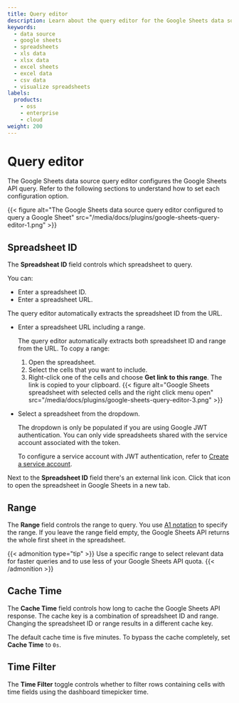 ```yaml
---
title: Query editor
description: Learn about the query editor for the Google Sheets data source plugin to visualize Google Spreadsheets data in Grafana.
keywords:
  - data source
  - google sheets
  - spreadsheets
  - xls data
  - xlsx data
  - excel sheets
  - excel data
  - csv data
  - visualize spreadsheets
labels:
  products:
    - oss
    - enterprise
    - cloud
weight: 200
---
```


# Query editor

The Google Sheets data source query editor configures the Google Sheets API query. Refer to the following sections to understand how to set each configuration option.

{{< figure alt="The Google Sheets data source query editor configured to query a Google Sheet" src="/media/docs/plugins/google-sheets-query-editor-1.png" >}}

## Spreadsheet ID

The **Spreadsheat ID** field controls which spreadsheet to query.

You can:

- Enter a spreadsheet ID.
- Enter a spreadsheet URL.

The query editor automatically extracts the spreadsheet ID from the URL.
- Enter a spreadsheet URL including a range.

  The query editor automatically extracts both spreadsheet ID and range from the URL.
  To copy a range:
  1. Open the spreadsheet.
  1. Select the cells that you want to include.
  1. Right-click one of the cells and choose **Get link to this range**.
   The link is copied to your clipboard.
{{< figure alt="Google Sheets spreadsheet with selected cells and the right click menu open" src="/media/docs/plugins/google-sheets-query-editor-3.png" >}}

- Select a spreadsheet from the dropdown.
  
  The dropdown is only be populated if you are using Google JWT authentication.
  You can only vide spreadsheets shared with the service account associated with the token.

  To configure a service account with JWT authentication, refer to [Create a service account](/docs/google-sheets-datasource/<SHEETS_DATA_SOURCE_VERSION>/setup/configure/#google-jwt-file).

Next to the **Spreadsheet ID** field there's an external link icon.
Click that icon to open the spreadsheet in Google Sheets in a new tab.

## Range

The **Range** field controls the range to query.
You use [A1 notation](https://developers.google.com/sheets/api/guides/concepts#a1_notation) to specify the range. If you leave the range field empty, the Google Sheets API returns the whole first sheet in the spreadsheet.

{{< admonition type="tip" >}}
Use a specific range to select relevant data for faster queries and to use less of your Google Sheets API quota.
{{< /admonition >}}

## Cache Time

The **Cache Time** field controls how long to cache the Google Sheets API response.
The cache key is a combination of spreadsheet ID and range.
Changing the spreadsheet ID or range results in a different cache key.

The default cache time is five minutes.
To bypass the cache completely, set **Cache Time** to `0s`.

## Time Filter

The **Time Filter** toggle controls whether to filter rows containing cells with time fields using the dashboard timepicker time.
